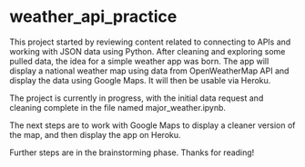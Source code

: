 # weather_api_practice
This project started by reviewing content related to connecting to APIs and working with JSON data using Python. After cleaning and exploring some pulled data, the idea for a simple weather app was born. The app will display a national weather map using data from OpenWeatherMap API and display the data using Google Maps. It will then be usable via Heroku.

The project is currently in progress, with the initial data request and cleaning complete in the file named major_weather.ipynb. 

The next steps are to work with Google Maps to display a cleaner version of the map, and then display the app on Heroku.

Further steps are in the brainstorming phase. Thanks for reading!

